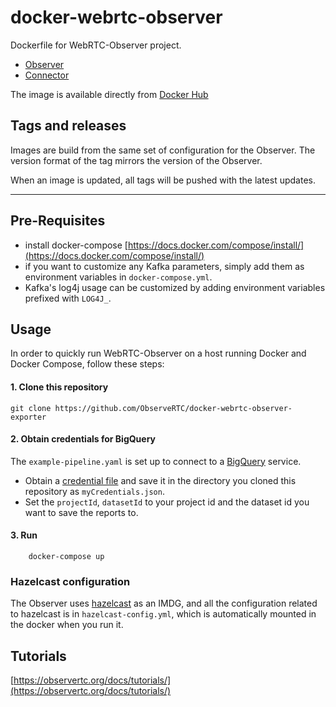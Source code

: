 docker-webrtc-observer
============

Dockerfile for WebRTC-Observer project. 
 * [Observer](http://github.com/ObserveRTC/observer)
 * [Connector](http://github.com/ObserveRTC/connector)

The image is available directly from [Docker Hub](hhttps://hub.docker.com/repository/docker/observertc)

Tags and releases
-----------------

Images are build from the same set of configuration for the Observer.
The version format of the tag mirrors the version of the Observer.

When an image is updated, all tags will be pushed with the latest updates.

---

## Pre-Requisites

- install docker-compose [https://docs.docker.com/compose/install/](https://docs.docker.com/compose/install/)
- if you want to customize any Kafka parameters, simply add them as environment variables in ```docker-compose.yml```.
- Kafka's log4j usage can be customized by adding environment variables prefixed with ```LOG4J_```. 

## Usage


In order to quickly run WebRTC-Observer on a host running Docker and Docker Compose,
follow these steps:

#### 1. Clone this repository


    git clone https://github.com/ObserveRTC/docker-webrtc-observer-exporter

#### 2. Obtain credentials for BigQuery

The `example-pipeline.yaml` is set up to connect to a [BigQuery](https://cloud.google.com/bigquery/docs/introduction) 
service.
* Obtain a [credential file](https://cloud.google.com/bigquery/docs/authentication/service-account-file) 
  and save it in the directory you cloned this repository as `myCredentials.json`.
* Set the `projectId`, `datasetId` to your project id and the dataset id you want 
  to save the reports to.

#### 3. Run

```shell
    docker-compose up
```


### Hazelcast configuration

The Observer uses [hazelcast](https://hazelcast.org) as an IMDG, and all the configuration related to hazelcast 
is in `hazelcast-config.yml`, which is automatically mounted in the docker when you run it.

## Tutorials

[https://observertc.org/docs/tutorials/](https://observertc.org/docs/tutorials/)

